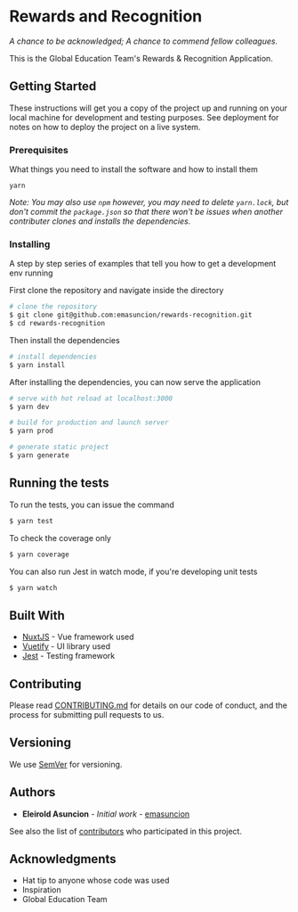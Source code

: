 # Rewards and Recognition

*A chance to be acknowledged; A chance to commend fellow colleagues.*

This is the Global Education Team's Rewards & Recognition Application.

## Getting Started

These instructions will get you a copy of the project up and running on your local machine for development and testing purposes. See deployment for notes on how to deploy the project on a live system.

### Prerequisites

What things you need to install the software and how to install them

```
yarn
```

*Note: You may also use `npm` however, you may need to delete `yarn.lock`, but don't commit the `package.json` so that there won't be issues when another contributer clones and installs the dependencies.*

### Installing

A step by step series of examples that tell you how to get a development env running

First clone the repository and navigate inside the directory
```bash
# clone the repository
$ git clone git@github.com:emasuncion/rewards-recognition.git
$ cd rewards-recognition
```

Then install the dependencies
```bash
# install dependencies
$ yarn install
```

After installing the dependencies, you can now serve the application
```bash
# serve with hot reload at localhost:3000
$ yarn dev

# build for production and launch server
$ yarn prod

# generate static project
$ yarn generate
```

## Running the tests

To run the tests, you can issue the command
```bash
$ yarn test
```

To check the coverage only
```bash
$ yarn coverage
```

You can also run Jest in watch mode, if you're developing unit tests
```bash
$ yarn watch
```

## Built With

* [NuxtJS](https://nuxtjs.org) - Vue framework used
* [Vuetify](https://vuetifyjs.com) - UI library used
* [Jest](https://jestjs.io/) - Testing framework

## Contributing

Please read [CONTRIBUTING.md](https://github.com/emasuncion/rewards-recognition/blob/develop/CONTRIBUTING.md) for details on our code of conduct, and the process for submitting pull requests to us.

## Versioning

We use [SemVer](http://semver.org/) for versioning.

## Authors

* **Eleirold Asuncion** - *Initial work* - [emasuncion](https://github.com/emasuncion)

See also the list of [contributors](https://github.com/emasuncion) who participated in this project.

## Acknowledgments

* Hat tip to anyone whose code was used
* Inspiration
* Global Education Team
